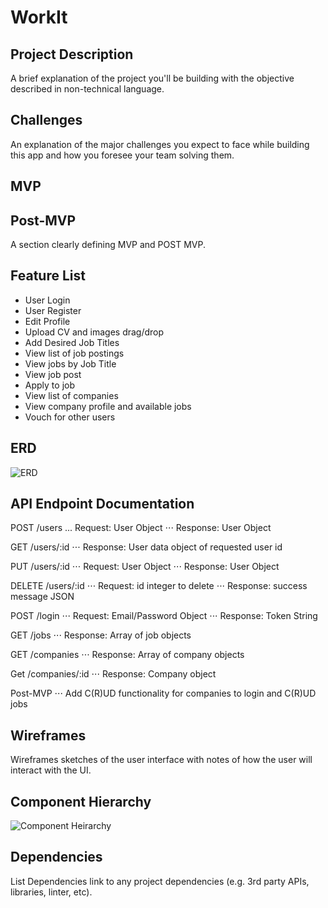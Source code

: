 # WorkIt

## Project Description
A brief explanation of the project you'll be building with the objective described in non-technical language.

## Challenges
An explanation of the major challenges you expect to face while building this app and how you foresee your team solving them.

## MVP

## Post-MVP

A section clearly defining MVP and POST MVP.

## Feature List

- User Login
- User Register
- Edit Profile
- Upload CV and images drag/drop
- Add Desired Job Titles
- View list of job postings
- View jobs by Job Title
- View job post
- Apply to job
- View list of companies
- View company profile and available jobs
- Vouch for other users

## ERD

![ERD](https://i.imgur.com/CC9dEOh.jpg)

## API Endpoint Documentation

POST /users
... Request: User Object
⋅⋅⋅ Response: User Object

GET /users/:id
⋅⋅⋅ Response: User data object of requested user id

PUT /users/:id
⋅⋅⋅ Request: User Object
⋅⋅⋅ Response: User Object

DELETE /users/:id
⋅⋅⋅ Request: id integer to delete
⋅⋅⋅ Response: success message JSON

POST /login
⋅⋅⋅ Request: Email/Password Object
⋅⋅⋅ Response: Token String

GET /jobs
⋅⋅⋅ Response: Array of job objects

GET /companies
⋅⋅⋅ Response: Array of company objects

Get /companies/:id
⋅⋅⋅ Response: Company object

Post-MVP
⋅⋅⋅ Add C(R)UD functionality for companies to login and C(R)UD jobs


## Wireframes

Wireframes sketches of the user interface with notes of how the user will interact with the UI.

## Component Hierarchy

![Component Heirarchy](https://i.imgur.com/nQnJwCO.jpg)

## Dependencies

List Dependencies link to any project dependencies (e.g. 3rd party APIs, libraries, linter, etc).
